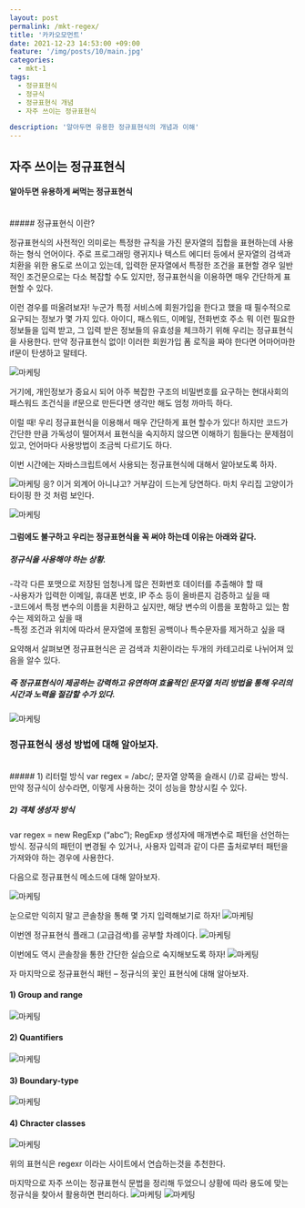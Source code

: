 ```yaml
---
layout: post
permalink: /mkt-regex/
title: '카카오모먼트'
date: 2021-12-23 14:53:00 +09:00
feature: '/img/posts/10/main.jpg'
categories:
  - mkt-1
tags:
  - 정규표현식
  - 정규식
  - 정규표현식 개념
  - 자주 쓰이는 정규표현식

description: '알아두면 유용한 정규표현식의 개념과 이해'
---
```


## 자주 쓰이는 정규표현식
#### 알아두면 유용하게 써먹는 정규표현식
<br>
##### 정규표현식 이란?

정규표현식의 사전적인 의미로는 특정한 규칙을 가진 문자열의 집합을 표현하는데 사용하는 형식 언어이다.
주로 프로그래밍 랭귀지나 텍스트 에디터 등에서 문자열의 검색과 치환을 위한 용도로 쓰이고 있는데, 입력한 문자열에서 특정한 조건을 표현할 경우 일반적인 조건문으로는 다소 복잡할 수도 있지만, 정규표현식을 이용하면 매우 간단하게 표현할 수 있다.
<br>

이런 경우를 떠올려보자!
누군가 특정 서비스에 회원가입을 한다고 했을 때 필수적으로 요구되는 정보가 몇 가지 있다.
아이디, 패스워드, 이메일, 전화번호 주소 뭐 이런 필요한 정보들을 입력 받고, 그 입력 받은 정보들의 유효성을 체크하기 위해 우리는 정규표현식을 사용한다.
만약 정규표현식 없이! 이러한 회원가입 폼 로직을 짜야 한다면 어마어마한 if문이 탄생하고 말테다.

![마케팅](/img/posts/10/001.gif)
<br>

거기에, 개인정보가 중요시 되어 아주 복잡한 구조의 비밀번호를 요구하는 현대사회의 패스워드 조건식을 if문으로 만든다면 생각만 해도 엄청 까마득 하다.

이럴 때! 우리  정규표현식을 이용해서 매우 간단하게 표현 할수가 있다! 하지만 코드가 간단한 만큼
가독성이 떨어져서 표현식을 숙지하지 않으면 이해하기 힘들다는 문제점이 있고, 언어마다 사용방법이 조금씩 다르기도 하다.

이번 시간에는 자바스크립트에서 사용되는 정규표현식에 대해서 알아보도록 하자.

![마케팅](/img/posts/10/00.png)
응? 이거 외계어 아니냐고? 거부감이 드는게 당연하다.
마치 우리집 고양이가 타이핑 한 것 처럼 보인다.

![마케팅](/img/posts/10/000.gif)

#### 그럼에도 불구하고 우리는 정규표현식을 꼭 써야 하는데 이유는 아래와 같다.

##### 정규식을 사용해야 하는 상황.<br>

-각각 다른 포맷으로 저장된 엄청나게 많은 전화번호 데이터를 추출해야 할 때 <br>
-사용자가 입력한 이메일, 휴대폰 번호, IP 주소 등이 올바른지 검증하고 싶을 때<br>
-코드에서 특정 변수의 이름을 치환하고 싶지만, 해당 변수의 이름을 포함하고 있는 함수는 제외하고 싶을 때<br>
-특정 조건과 위치에 따라서 문자열에 포함된 공백이나 특수문자를 제거하고 싶을 때<br>

요약해서 살펴보면 정규표현식은 곧 검색과 치환이라는 두개의 카테고리로 나뉘어져 있음을 알수 있다.

##### 즉 정규표현식이 제공하는 강력하고 유연하며 효율적인 문자열 처리 방법을 통해 우리의 시간과 노력을 절감할 수가 있다.

![마케팅](/img/posts/10/02.gif)

### 정규표현식 생성 방법에 대해 알아보자.
<br>
##### 1) 리터럴 방식
var regex = /abc/;
문자열 양쪽을 슬래시 (/)로 감싸는 방식.
만약 정규식이 상수라면, 이렇게 사용하는 것이 성능을 향상시킬 수 있다.

##### 2) 객체 생성자 방식
var regex = new RegExp (“abc”);
RegExp 생성자에 매개변수로 패턴을 선언하는 방식.
정규식의 패턴이 변경될 수 있거나, 사용자 입력과 같이 다른 출처로부터 패턴을 가져와야 하는 경우에 사용한다.

다음으로 정규표현식 메소드에 대해 알아보자.

![마케팅](/img/posts/10/03.png)

눈으로만 익히지 말고 콘솔창을 통해 몇 가지 입력해보기로 하자!
![마케팅](/img/posts/10/04.png)

이번엔 정규표현식 플래그 (고급검색)를 공부할 차례이다.
![마케팅](/img/posts/10/05.png)

이번에도 역시 콘솔창을 통한 간단한 실습으로 숙지해보도록 하자!
![마케팅](/img/posts/10/06.png)

자 마지막으로 정규표현식 패턴 – 정규식의 꽃인 표현식에 대해 알아보자.

#### 1)	Group and range
![마케팅](/img/posts/10/07.png)

#### 2)	Quantifiers
![마케팅](/img/posts/10/08.png)

#### 3)	Boundary-type
![마케팅](/img/posts/10/09.png)

#### 4) Chracter classes
![마케팅](/img/posts/10/10.png)

위의 표현식은 regexr 이라는 사이트에서 연습하는것을 추천한다.

마지막으로 자주 쓰이는 정규표현식 문법을 정리해 두었으니 상황에 따라
용도에 맞는 정규식을 찾아서 활용하면 편리하다.
![마케팅](/img/posts/10/11.png)
![마케팅](/img/posts/10/12.png)
